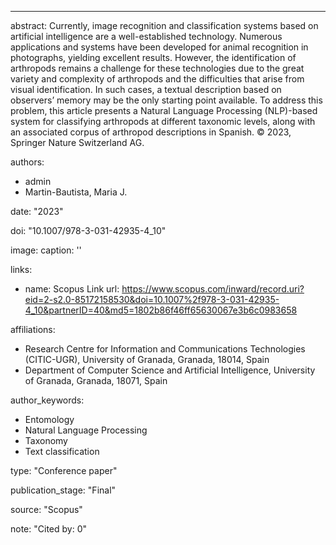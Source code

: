 ---
abstract:   Currently, image recognition and classification systems based on artificial intelligence are a well-established technology. Numerous applications and systems have been developed for animal recognition in photographs, yielding excellent results. However, the identification of arthropods remains a challenge for these technologies due to the great variety and complexity of arthropods and the difficulties that arise from visual identification. In such cases, a textual description based on observers’ memory may be the only starting point available. To address this problem, this article presents a Natural Language Processing (NLP)-based system for classifying arthropods at different taxonomic levels, along with an associated corpus of arthropod descriptions in Spanish. © 2023, Springer Nature Switzerland AG.

authors:
  - admin
  - Martin-Bautista, Maria J.

date: "2023"

doi: "10.1007/978-3-031-42935-4_10"

image:
  caption: ''

links:
  - name: Scopus Link
    url: https://www.scopus.com/inward/record.uri?eid=2-s2.0-85172158530&doi=10.1007%2f978-3-031-42935-4_10&partnerID=40&md5=1802b86f46ff65630067e3b6c0983658

affiliations:
  - Research Centre for Information and Communications Technologies (CITIC-UGR), University of Granada, Granada, 18014, Spain
  - Department of Computer Science and Artificial Intelligence, University of Granada, Granada, 18071, Spain

author_keywords:
  - Entomology
  - Natural Language Processing
  - Taxonomy
  - Text classification

type: "Conference paper"

publication_stage: "Final"

source: "Scopus"

note: "Cited by: 0"

